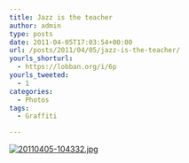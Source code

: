 ```yaml
---
title: Jazz is the teacher
author: admin
type: posts
date: 2011-04-05T17:03:54+00:00
url: /posts/2011/04/05/jazz-is-the-teacher/
yourls_shorturl:
  - https://lobban.org/i/6p
yourls_tweeted:
  - 1
categories:
  - Photos
tags:
  - Graffiti

---
```

[<img src="https://lobban.org/wp-content/uploads/2011/04/20110405-104332.jpg" alt="20110405-104332.jpg" class="alignnone size-full" />][1]

 [1]: https://lobban.org/wp-content/uploads/2011/04/20110405-104332.jpg